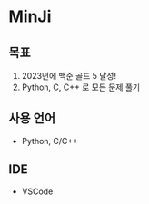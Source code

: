 # MinJi

## 목표 <br>
1. 2023년에 백준 골드 5 달성!
2. Python, C, C++ 로 모든 문제 풀기

## 사용 언어
- Python, C/C++

## IDE
- VSCode
